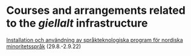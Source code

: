 
Courses and arrangements related to the *giellalt* infrastructure
===============================================================


[Installation och användning av språkteknologiska program för nordiska minoritetsspråk](nordisk/program-bruk.html) (29.8.-2.9.22)

